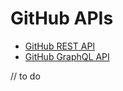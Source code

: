 # GitHub APIs

- [GitHub REST API](https://github.com/lbrealdev/le-git/tree/master/github-api/rest-api)
- [GitHub GraphQL API](https://github.com/lbrealdev/le-git/tree/master/github-api/graphql-api)

// to do
